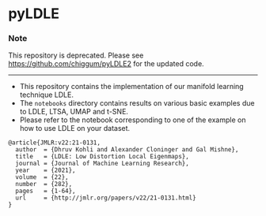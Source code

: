 # pyLDLE

### Note
This repository is deprecated. Please see https://github.com/chiggum/pyLDLE2 for the updated code.

------

- This repository contains the implementation of our manifold learning technique LDLE.
- The `notebooks` directory contains results on various basic examples due to LDLE, LTSA, UMAP and t-SNE.
- Please refer to the notebook corresponding to one of the example on how to use LDLE on your dataset.

```
@article{JMLR:v22:21-0131,
  author  = {Dhruv Kohli and Alexander Cloninger and Gal Mishne},
  title   = {LDLE: Low Distortion Local Eigenmaps},
  journal = {Journal of Machine Learning Research},
  year    = {2021},
  volume  = {22},
  number  = {282},
  pages   = {1-64},
  url     = {http://jmlr.org/papers/v22/21-0131.html}
}
```
